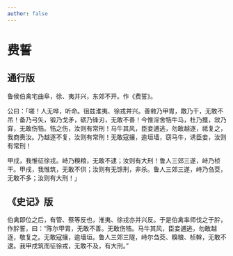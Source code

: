```yaml
---
author: false
---
```


# 费誓

## 通行版

鲁侯伯禽宅曲阜，徐、夷并兴，东郊不开。作《费誓》。


公曰：「嗟！人无哗，听命。徂兹淮夷、徐戎并兴。善敹乃甲胄，敿乃干，无敢不吊！备乃弓矢，锻乃戈矛，砺乃锋刃，无敢不善！今惟淫舍牿牛马，杜乃擭，敜乃穽，无敢伤牿。牿之伤，汝则有常刑！马牛其风，臣妾逋逃，勿敢越逐，祗复之，我商赉汝。乃越逐不复，汝则有常刑！无敢寇攘，逾垣墙，窃马牛，诱臣妾，汝则有常刑！

甲戌，我惟征徐戎。峙乃糗粮，无敢不逮；汝则有大刑！鲁人三郊三遂，峙乃桢干。甲戌，我惟筑，无敢不供；汝则有无馀刑，非杀。鲁人三郊三遂，峙乃刍茭，无敢不多；汝则有大刑！」

## 《史记》版

伯禽即位之后，有管、蔡等反也，淮夷、徐戎亦并兴反。于是伯禽率师伐之于肸，作肸誓，曰：“陈尔甲胄，无敢不善。无敢伤牿。马牛其风，臣妾逋逃，勿敢越逐，敬复之。无敢寇攘，逾墻垣。鲁人三郊三隧，峙尔刍茭、糗粮、桢榦，无敢不逮。我甲戌筑而征徐戎，无敢不及，有大刑。”